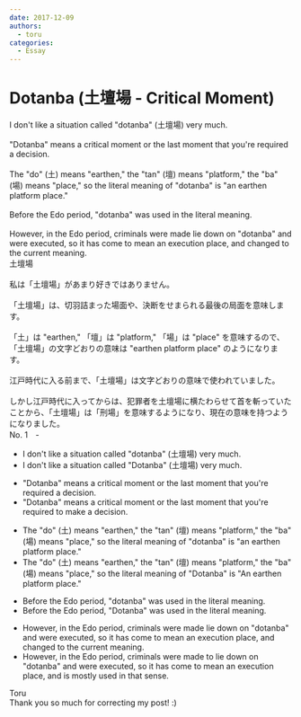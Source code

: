 ```yaml
---
date: 2017-12-09
authors:
  - toru
categories:
  - Essay
---
```


<h1 id="subject_show">Dotanba (土壇場 - Critical Moment)</h1>
<div class="date" hidden>Dec 9, 2017 16:12</div>
<div id="post"><div id="body_show_ori">
I don't like a situation called "dotanba" (土壇場) very much.<br/><br/>"Dotanba" means a critical moment or the last moment that you're required a decision.<br/><br/>The "do" (土) means "earthen," the "tan" (壇) means "platform," the "ba" (場) means "place," so the literal meaning of "dotanba" is "an earthen platform place."<br/><br/>Before the Edo period, "dotanba" was used in the literal meaning.<br/><br/>However, in the Edo period, criminals were made lie down on "dotanba" and were executed, so it has come to mean an execution place, and changed to the current meaning.
</div></div>

<!-- more -->

<div id="post_ja"><div id="body_show_mo">
土壇場<br/><br/>私は「土壇場」があまり好きではありません。<br/><br/>「土壇場」は、切羽詰まった場面や、決断をせまられる最後の局面を意味します。<br/><br/>「土」は "earthen," 「壇」は "platform," 「場」は "place" を意味するので、「土壇場」の文字どおりの意味は "earthen platform place" のようになります。<br/><br/>江戸時代に入る前まで、「土壇場」は文字どおりの意味で使われていました。<br/><br/>しかし江戸時代に入ってからは、犯罪者を土壇場に横たわらせて首を斬っていたことから、「土壇場」は「刑場」を意味するようになり、現在の意味を持つようになりました。
</div></div>
<div id="block"><div class="first_name"> No. 1　<span class="just_name">-</span></div><div id="block2">
<ul class="correction_field">
<li class="incorrect">I don't like a situation called "dotanba" (土壇場) very much.</li>
<li class="corrected correct">
I don't like a situation called "<span class="f_red">D</span>otanba" (土壇場) very much.
</li>
</ul>
<ul class="correction_field">
<li class="incorrect">"Dotanba" means a critical moment or the last moment that you're required a decision.</li>
<li class="corrected correct">
"Dotanba" means a critical moment or the last moment that you're required <span class="f_red">to make</span> a decision.
</li>
</ul>
<ul class="correction_field">
<li class="incorrect">The "do" (土) means "earthen," the "tan" (壇) means "platform," the "ba" (場) means "place," so the literal meaning of "dotanba" is "an earthen platform place."</li>
<li class="corrected correct">
The "do" (土) means "earthen," the "tan" (壇) means "platform," the "ba" (場) means "place," so the literal meaning of "<span class="f_red">D</span>otanba" is "<span class="f_red">A</span>n earthen platform place."
</li>
</ul>
<ul class="correction_field">
<li class="incorrect">Before the Edo period, "dotanba" was used in the literal meaning.</li>
<li class="corrected correct">
Before the Edo period, "<span class="f_red">D</span>otanba" was used in the literal meaning.
</li>
</ul>
<ul class="correction_field">
<li class="incorrect">However, in the Edo period, criminals were made lie down on "dotanba" and were executed, so it has come to mean an execution place, and changed to the current meaning.</li>
<li class="corrected correct">
However, in the Edo period, criminals were made <span class="f_red">to</span> lie down on <span class="f_red"><span class="sline">"</span></span>dotanba<span class="f_red"><span class="sline">"</span></span> and were executed, so it has come to mean an execution place, and <span class="f_blue">is mostly used in that sense.</span>
</li>
</ul>
</div><div class="name"><span class="just_name">Toru</span><br>
Thank you so much for correcting my post! :)
</div>
</div>
